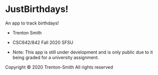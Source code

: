 # JustBirthdays!

An app to track birthdays!

- Trenton Smith
- CSC642/842 Fall 2020 SFSU

- Note: This app is still under development and is only public due to it being graded for a university assignment.

Copyright © 2020 Trenton-Smith
All rights reserved
